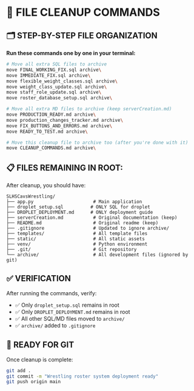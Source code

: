 # 📁 FILE CLEANUP COMMANDS

## 🗂️ **STEP-BY-STEP FILE ORGANIZATION**

**Run these commands one by one in your terminal:**

```bash
# Move all extra SQL files to archive
move FINAL_WORKING_FIX.sql archive\
move IMMEDIATE_FIX.sql archive\
move flexible_weight_classes.sql archive\
move weight_class_update.sql archive\
move staff_role_update.sql archive\
move roster_database_setup.sql archive\

# Move all extra MD files to archive (keep serverCreation.md)
move PRODUCTION_READY.md archive\
move production_changes_tracker.md archive\
move FIX_BUTTONS_AND_ERRORS.md archive\
move READY_TO_TEST.md archive\

# Move this cleanup file to archive too (after you're done with it)
move CLEANUP_COMMANDS.md archive\
```

## 📋 **FILES REMAINING IN ROOT:**

After cleanup, you should have:

```
SLHSCavsWrestling/
├── app.py                      # Main application
├── droplet_setup.sql          # ONLY SQL for droplet
├── DROPLET_DEPLOYMENT.md      # ONLY deployment guide
├── serverCreation.md           # Original documentation (keep)
├── README.md                   # Original readme (keep)
├── .gitignore                  # Updated to ignore archive/
├── templates/                  # All template files
├── static/                     # All static assets
├── venv/                       # Python environment
├── .git/                       # Git repository
└── archive/                    # All development files (ignored by git)
```

## ✅ **VERIFICATION**

After running the commands, verify:

- ✅ Only `droplet_setup.sql` remains in root
- ✅ Only `DROPLET_DEPLOYMENT.md` remains in root
- ✅ All other SQL/MD files moved to `archive/`
- ✅ `archive/` added to `.gitignore`

## 🚀 **READY FOR GIT**

Once cleanup is complete:

```bash
git add .
git commit -m "Wrestling roster system deployment ready"
git push origin main
```
